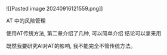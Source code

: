 
![[Pasted image 20240916121559.png]]

AT 中的风险管理

使用AT传统方法, 第二章介绍了几种, 可以简单介绍
结论可以拿来用

既然我要研究AI对AT的影响, 我不能完全不管传统方法。